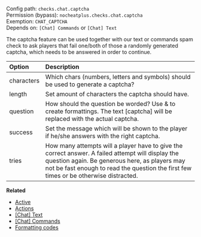 Config path: `checks.chat.captcha`  
Permission (bypass): `nocheatplus.checks.chat.captcha`  
Exemption: `CHAT_CAPTCHA`  
Depends on: `[Chat] Commands` or `[Chat] Text`

The captcha feature can be used together with our text or commands spam check to ask players that fail one/both of those a randomly generated captcha, which needs to be answered in order to continue.

| Option           | Description |
| :--------------- | :---------- |
| characters       | Which chars (numbers, letters and symbols) should be used to generate a captcha? |
| length           | Set amount of characters the captcha should have. |
| question         | How should the question be worded? Use & to create formattings. The text [captcha] will be replaced with the actual captcha. |
| success          | Set the message which will be shown to the player if he/she answers with the right captcha. |
| tries            | How many attempts will a player have to give the correct answer. A failed attempt will display the question again. Be generous here, as players may not be fast enough to read the question the first few times or be otherwise distracted. |

**Related**  
* [Active](Global#Active)
* [Actions](Global#Actions)
* [[Chat] Text](%5BChat%5D-Text)
* [[Chat] Commands](%5BChat%5D-Commands)
* [Formatting codes](http://minecraft.gamepedia.com/Formatting_codes)